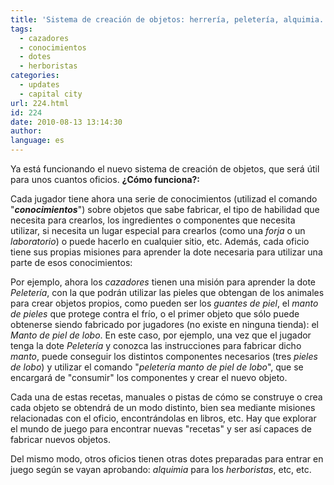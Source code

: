 ```yaml
---
title: 'Sistema de creación de objetos: herrería, peletería, alquimia...'
tags:
  - cazadores
  - conocimientos
  - dotes
  - herboristas
categories:
  - updates
  - capital city
url: 224.html
id: 224
date: 2010-08-13 13:14:30
author:
language: es
---
```


Ya está funcionando el nuevo sistema de creación de objetos, que será útil para unos cuantos oficios. **¿Cómo funciona?:**

Cada jugador tiene ahora una serie de conocimientos (utilizad el comando "**_conocimientos_**") sobre objetos que sabe fabricar, el tipo de habilidad que necesita para crearlos, los ingredientes o componentes que necesita utilizar, si necesita un lugar especial para crearlos (como una _forja_ o un _laboratorio_) o puede hacerlo en cualquier sitio, etc. Además, cada oficio tiene sus propias misiones para aprender la dote necesaria para utilizar una parte de esos conocimientos:

Por ejemplo, ahora los _cazadores_ tienen una misión para aprender la dote _Peletería_, con la que podrán utilizar las pieles que obtengan de los animales para crear objetos propios, como pueden ser los _guantes de piel_, el _manto de pieles_ que protege contra el frío, o el primer objeto que sólo puede obtenerse siendo fabricado por jugadores (no existe en ninguna tienda): el _Manto de piel de lobo_. En este caso, por ejemplo, una vez que el jugador tenga la dote _Peletería_ y conozca las instrucciones para fabricar dicho _manto_, puede conseguir los distintos componentes necesarios (tres _pieles de lobo_) y utilizar el comando "_peletería manto de piel de lobo_", que se encargará de "consumir" los componentes y crear el nuevo objeto.

Cada una de estas recetas, manuales o pistas de cómo se construye o crea cada objeto se obtendrá de un modo distinto, bien sea mediante misiones relacionadas con el oficio, encontrándolas en libros, etc. Hay que explorar el mundo de juego para encontrar nuevas "recetas" y ser así capaces de fabricar nuevos objetos.

Del mismo modo, otros oficios tienen otras dotes preparadas para entrar en juego según se vayan aprobando: _alquimia_ para los _herboristas_, etc, etc.

